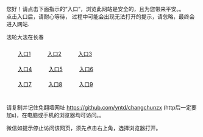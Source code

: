 您好！请点击下面指示的“入口”，浏览此网站是安全的，且为您带来平安。。 <br/>
点击入口后，请耐心等待， 过程中可能会出现无法打开的提示，请忽略，最终会进入网站. </br>

法轮大法在长春<br/>
<div style="padding:10px"><a style="margin:20px" target="_blank" href="https://d2i0vmcz3kocga.cloudfront.net/2Qpsp?phubqv" id="ccLink1" rel="nofollow">入口1</a> <a target="_blank" style="margin:20px" href="https://d2bg3yfyy7o2oc.cloudfront.net/2Qpsp?wncpho" id="ccLink2" rel="nofollow">入口2</a> <a style="margin:20px" target="_blank" href="https://d1ijpvxr7jyez5.cloudfront.net/2Qpsp?fckujdc" id="ccLink3" rel="nofollow">入口3</a></div>

<div style="padding:10px" ><a style="margin:20px" target="_blank" href="https://d2i0vmcz3kocga.cloudfront.net/2Qpsp?phubqv" id="ccLink4" rel="nofollow">入口4</a> <a style="margin:20px" href="https://d2bg3yfyy7o2oc.cloudfront.net/2Qpsp?wncpho" target="_blank" id="ccLink5" rel="nofollow">入口5</a> <a style="margin:20px" href="https://d1ijpvxr7jyez5.cloudfront.net/2Qpsp?fckujdc" target="_blank" id="ccLink6" rel="nofollow">入口6</a></div>

<div style="padding:10px"><a style="margin:20px" target="_blank" href="https://d2i0vmcz3kocga.cloudfront.net/2Qpsp?phubqv" id="ccLink7" rel="nofollow">入口7</a> <a style="margin:20px" href="https://d2bg3yfyy7o2oc.cloudfront.net/2Qpsp?wncpho" target="_blank" id="ccLink8" rel="nofollow">入口8</a> <a style="margin:20px" target="_blank" href="https://d1ijpvxr7jyez5.cloudfront.net/2Qpsp?fckujdc" id="ccLink9" rel="nofollow">入口9</a></div>

<br/>



请复制并记住免翻墙网址 https://github.com/yntd/changchunzx (http后一定要加s)，在电脑或手机的浏览器均可访问。。<br/>

微信如提示停止访问该网页，须先点击右上角，选择浏览器打开。
